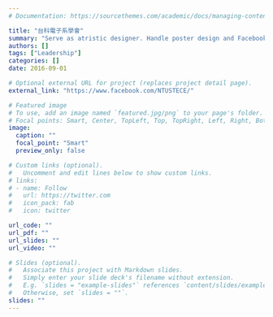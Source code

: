 ```yaml
---
# Documentation: https://sourcethemes.com/academic/docs/managing-content/

title: "台科電子系學會"
summary: "Serve as atristic designer. Handle poster design and Facebook fans page operation."
authors: []
tags: ["Leadership"]
categories: []
date: 2016-09-01

# Optional external URL for project (replaces project detail page).
external_link: "https://www.facebook.com/NTUSTECE/"

# Featured image
# To use, add an image named `featured.jpg/png` to your page's folder.
# Focal points: Smart, Center, TopLeft, Top, TopRight, Left, Right, BottomLeft, Bottom, BottomRight.
image:
  caption: ""
  focal_point: "Smart"
  preview_only: false

# Custom links (optional).
#   Uncomment and edit lines below to show custom links.
# links:
# - name: Follow
#   url: https://twitter.com
#   icon_pack: fab
#   icon: twitter

url_code: ""
url_pdf: ""
url_slides: ""
url_video: ""

# Slides (optional).
#   Associate this project with Markdown slides.
#   Simply enter your slide deck's filename without extension.
#   E.g. `slides = "example-slides"` references `content/slides/example-slides.md`.
#   Otherwise, set `slides = ""`.
slides: ""
---
```

